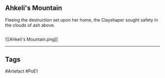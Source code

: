 ## Ahkeli's Mountain
Fleeing the destruction set upon her home,
the Clayshaper sought safety in the clouds of ash above.
##
![[Ahkeli's Mountain.png]]

---
## Tags
#Artefact
#PoE1